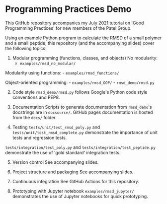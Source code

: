 # Programming Practices Demo

This GitHub repository accompanies my July 2021 tutorial on 'Good Programming
Practices' for new members of the Patel Group.

Using an example Python program to calculate the RMSD of a small polymer
and a small peptide, this repository (and the accompanying slides) cover the
following topics:

1. Modular programming (functions, classes, and objects)
No modularity:
    -  `examples/rmsd_no_modular/`

Modularity using functions:
    - `examples/rmsd_functions/`

Object-oriented programming:
    - `examples/rmsd_OOP/`
    - `rmsd_demo/rmsd.py`

2. Code style
`rmsd_demo/rmsd.py` follows Google's Python code style conventions and PEP8.

3. Documentation
Scripts to generate documentation from `rmsd_demo`'s docstrings are in `docsource/`.
GitHub pages documentation is hosted from the `docs/` folder.

4. Testing
`tests/unit/test_rmsd_poly.py` and `tests/unit/test_rmsd_complete.py` demonstrate the importance of
unit tests and regression tests.

`tests/integration/test_poly.py` and `tests/integration/test_peptide.py` demonstrate the use of 'gold standard' integration tests.

5. Version control
See accompanying slides.

6. Project structure and packaging
See accompanying slides.

7. Continuous integration
See GitHub Actions for this repository.

8. Prototyping with Jupyter notebook
`examples/rmsd_jupyter/` demonstrates the use of Jupyter notebooks for quick
prototyping.
